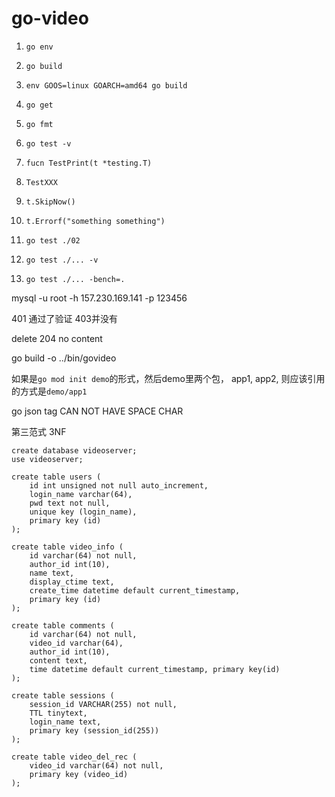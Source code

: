 # go-video

1. `go env`

2. `go build`

3. `env GOOS=linux GOARCH=amd64 go build`

4. `go get`

5. `go fmt`
6. `go test -v`

7. `fucn TestPrint(t *testing.T)`

8. `TestXXX`

9. `t.SkipNow()`

10. `t.Errorf("something something")`

11. `go test ./02`

12. `go test ./... -v`

13. `go test ./... -bench=.`

mysql -u root -h 157.230.169.141 -p
123456

401 通过了验证 403并没有

delete 204 no content

go build -o ../bin/govideo

如果是`go mod init demo`的形式，然后demo里两个包， app1, app2, 则应该引用的方式是`demo/app1`

go json tag CAN NOT HAVE SPACE CHAR

第三范式 3NF

````
create database videoserver;
use videoserver;

create table users (
	id int unsigned not null auto_increment,
	login_name varchar(64),
	pwd text not null,
	unique key (login_name),
	primary key (id)
);

create table video_info (
	id varchar(64) not null,
	author_id int(10),
	name text,
	display_ctime text,
	create_time datetime default current_timestamp,
	primary key (id)
);

create table comments (
	id varchar(64) not null,
	video_id varchar(64),
	author_id int(10),
	content text,
	time datetime default current_timestamp, primary key(id)
);

create table sessions (
	session_id VARCHAR(255) not null,
	TTL tinytext,
	login_name text,
    primary key (session_id(255))
);

create table video_del_rec (
	video_id varchar(64) not null,
	primary key (video_id)
);
